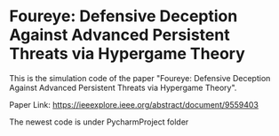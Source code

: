 # Foureye: Defensive Deception Against Advanced Persistent Threats via Hypergame Theory

This is the simulation code of the paper "Foureye: Defensive Deception Against Advanced Persistent Threats via Hypergame Theory".

Paper Link: https://ieeexplore.ieee.org/abstract/document/9559403

The newest code is under PycharmProject folder
